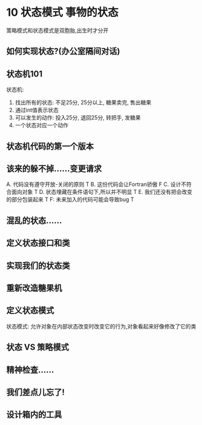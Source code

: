 # 10 状态模式 事物的状态
策略模式和状态模式是双胞胎,出生时才分开
## 如何实现状态?(办公室隔间对话)
## 状态机101
状态机:
1. 找出所有的状态: 不足25分, 25分以上, 糖果卖完, 售出糖果
2. 通过int值表示状态
3. 可以发生的动作: 投入25分, 退回25分, 转把手, 发糖果
4. 一个状态对应一个动作
## 状态机代码的第一个版本
## 该来的躲不掉......变更请求
A. 代码没有遵守开放-关闭的原则 T
B. 这份代码会让Fortran骄傲 F
C. 设计不符合面向对象 T
D. 状态埋藏在条件语句下,所以并不明显 T
E. 我们还没有把会改变的部分包装起来 T
F: 未来加入的代码可能会导致bug T
## 混乱的状态......
## 定义状态接口和类
## 实现我们的状态类
## 重新改造糖果机
## 定义状态模式
状态模式: 允许对象在内部状态改变时改变它的行为,对象看起来好像修改了它的类
## 状态 VS 策略模式
## 精神检查......
## 我们差点儿忘了!
## 设计箱内的工具
